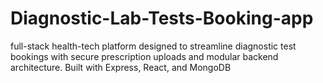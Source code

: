 # Diagnostic-Lab-Tests-Booking-app
 full-stack health-tech platform designed to streamline diagnostic test bookings with secure prescription uploads and modular backend architecture. Built with Express, React, and MongoDB
